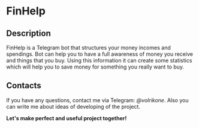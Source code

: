 # FinHelp
## Description
FinHelp is a Telegram bot that structures your money incomes and spendings. 
Bot can help you to have a full awareness of money you receive and things that you buy. Using this information it can create some statistics which will help you to save money for something you really want to buy.

## Contacts
If you have any questions, contact me via Telegram: *@volrikone*.
Also you can write me about ideas of developing of the project.

**Let's make perfect and useful project together!**
